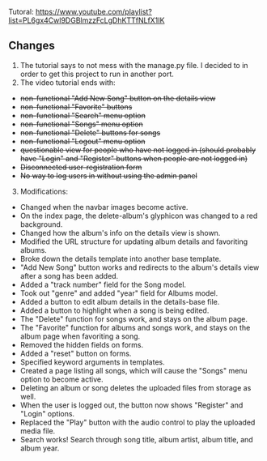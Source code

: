 Tutoral: https://www.youtube.com/playlist?list=PL6gx4Cwl9DGBlmzzFcLgDhKTTfNLfX1IK


## Changes
1. The tutorial says to not mess with the manage.py file. I decided to in order to get this project to run in another port.
2. The video tutorial ends with:
  * ~~non-functional "Add New Song" button on the details view~~
  * ~~non-functional "Favorite" buttons~~
  * ~~non-functional "Search" menu option~~
  * ~~non-functional "Songs" menu option~~
  * ~~non-functional "Delete" buttons for songs~~
  * ~~non-functional "Logout" menu option~~
  * ~~questionable view for people who have not logged in (should probably have "Login" and "Register" buttons when people are not logged in)~~
  * ~~Disconnected user-registration form~~
  * ~~No way to log users in without using the admin panel~~
3. Modifications:
  * Changed when the navbar images become active.
  * On the index page, the delete-album's glyphicon was changed to a red background.
  * Changed how the album's info on the details view is shown.
  * Modified the URL structure for updating album details and favoriting albums.
  * Broke down the details template into another base template.
  * "Add New Song" button works and redirects to the album's details view after a song has been added.
  * Added a "track number" field for the Song model.
  * Took out "genre" and added "year" field for Albums model.
  * Added a button to edit album details in the details-base file.
  * Added a button to highlight when a song is being edited.
  * The "Delete" function for songs work, and stays on the album page.
  * The "Favorite" function for albums and songs work, and stays on the album page when favoriting a song.
  * Removed the hidden fields on forms.
  * Added a "reset" button on forms.
  * Specified keyword arguments in templates.
  * Created a page listing all songs, which will cause the "Songs" menu option to become active.
  * Deleting an album or song deletes the uploaded files from storage as well.
  * When the user is logged out, the button now shows "Register" and "Login" options.
  * Replaced the "Play" button with the audio control to play the uploaded media file.
  * Search works! Search through song title, album artist, album title, and album year.
